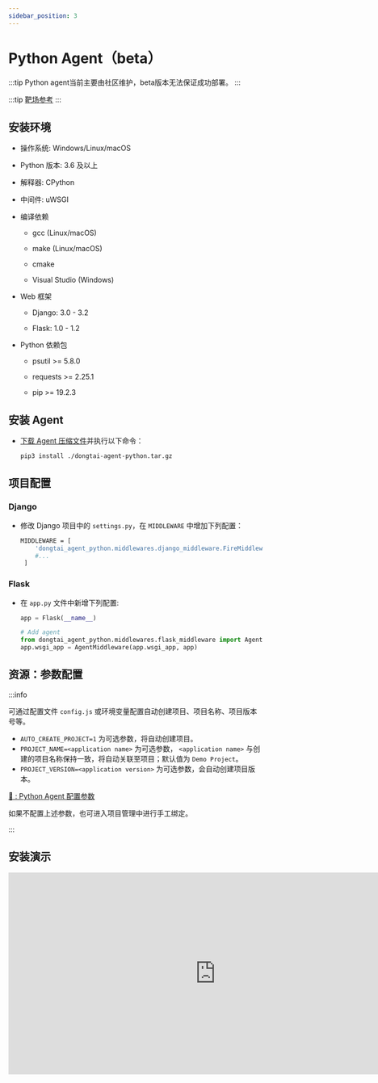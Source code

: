 ```yaml
---
sidebar_position: 3
---
```


# Python Agent（beta）

:::tip
Python agent当前主要由社区维护，beta版本无法保证成功部署。
:::

:::tip
[靶场参考](../../introduction/detection#测试靶场)
:::

## 安装环境

* 操作系统: Windows/Linux/macOS

* Python 版本: 3.6 及以上

* 解释器: CPython

* 中间件: uWSGI

* 编译依赖

    * gcc (Linux/macOS)

    * make (Linux/macOS)

    * cmake

    * Visual Studio (Windows)

* Web 框架

    * Django: 3.0 - 3.2

    * Flask: 1.0 - 1.2

* Python 依赖包

    * psutil \>= 5.8.0

    * requests \>= 2.25.1

    * pip \>= 19.2.3

## 安装 Agent

* [下载 Agent 压缩文件](download-agent)并执行以下命令：

	```bash 
	pip3 install ./dongtai-agent-python.tar.gz
	```

## 项目配置

### Django

* 修改 Django 项目中的 `settings.py`，在 `MIDDLEWARE` 中增加下列配置：

	```bash title="settings.py"
	MIDDLEWARE = [ 
	    'dongtai_agent_python.middlewares.django_middleware.FireMiddleware',
	    #...
	 ]  
	```

### Flask

* 在 `app.py` 文件中新增下列配置:

	```python tittle="app.py"
	app = Flask(__name__)

	# Add agent
	from dongtai_agent_python.middlewares.flask_middleware import AgentMiddleware
	app.wsgi_app = AgentMiddleware(app.wsgi_app, app)
	```

## 资源：参数配置

:::info

可通过配置文件 `config.js` 或环境变量配置自动创建项目、项目名称、项目版本号等。

* `AUTO_CREATE_PROJECT=1` 为可选参数，将自动创建项目。 
* `PROJECT_NAME=<application name>` 为可选参数， `<application name>` 与创建的项目名称保持一致，将自动关联至项目；默认值为 `Demo Project`。
* `PROJECT_VERSION=<application version>` 为可选参数，会自动创建项目版本。

[🔗 : Python Agent 配置参数](./parameter/config-python-agent)

如果不配置上述参数，也可进入项目管理中进行手工绑定。

:::

## 安装演示

<iframe width="820" height="400" src="https://fast.wistia.net/embed/iframe/2yefyzou39" frameborder="0" allow="accelerometer; autoplay; encrypted-media; gyroscope; picture-in-picture" allowfullscreen></iframe>
